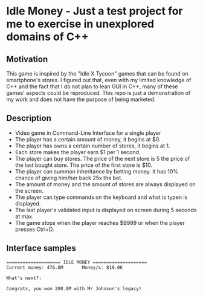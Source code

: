 # Idle Money - Just a test project for me to exercise in unexplored domains of C++

## Motivation

This game is inspired by the "Idle X Tycoon" games that can be found on smartphone's stores.
I figured out that, even with my limited knowledge of C++ and the fact that I do not plan to lean GUI in C++, many of these games' aspects could be reproduced.
This repo is just a demonstration of my work and does not have the purpose of being marketed.

## Description

* Video game in Command-Line Interface for a single player
* The player has a certain amount of money, it begins at $0.
* The player has owns a certain number of stores, it begins at 1.
* Each store makes the player earn $1 per 1 second.
* The player can buy stores. The price of the next store is 5 the price of the last bought store. The price of the first store is $10.
* The player can summon inheritance by betting money. It has 10% chance of giving him/her back 25x the bet.
* The amount of money and the amount of stores are always displayed on the screen.
* The player can type commands on the keyboard and what is typen is displayed.
* The last player's validated input is displayed on screen during 5 seconds at max.
* The game stops when the player reaches $B999 or when the player presses Ctrl+D.

## Interface samples

```{shell}
==================== IDLE MONEY ====================
Current money: 476.6M       Money/s: 819.0K

What's next?:

Congrats, you won 200.0M with Mr Johnson's legacy!
```
